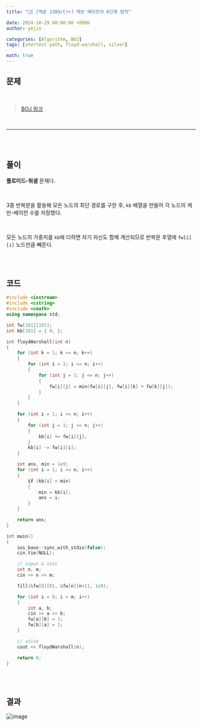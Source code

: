 ```yaml
---
title: "🩶I [백준 1389/C++] 케빈 베이컨의 6단계 법칙"

date: 2024-10-29 00:00:00 +0900
author: yejin

categories: [Algorithm, BOJ]
tags: [shortest path, floyd-warshall, silver]

math: true
---
```


## 문제

<br>

> [BOJ 링크](https://www.acmicpc.net/problem/1389)


<br>

---


<br><br>


## 풀이

**플로이드-워셜** 문제다.


<br>

3중 반복문을 활용해 모든 노드의 최단 경로를 구한 후, `kb` 배열을 만들어 각 노드의 케빈-베이컨 수를 저장했다.

<br>

모든 노드의 가중치를 `kb`에 더하면 자기 자신도 함께 계산되므로 반복문 후열에 `fw[i][i]` 노드만큼 빼준다.

<br><br>


## 코드


```c++
#include <iostream>
#include <cstring>
#include <cmath>
using namespace std;

int fw[101][101];
int kb[101] = { 0, };

int floydWarshall(int n)
{
	for (int k = 1; k <= n; k++)
	{
		for (int i = 1; i <= n; i++)
		{
			for (int j = 1; j <= n; j++)
			{
				fw[i][j] = min(fw[i][j], fw[i][k] + fw[k][j]);
			}
		}
	}

	for (int i = 1; i <= n; i++)
	{
		for (int j = 1; j <= n; j++)
		{
			kb[i] += fw[i][j];
		}
		kb[i] -= fw[i][i];
	}

	int ans, min = 1e9;
	for (int i = 1; i <= n; i++)
	{
		if (kb[i] < min)
		{
			min = kb[i];
			ans = i;
		}
	}

	return ans;
}

int main()
{
	ios_base::sync_with_stdio(false);
	cin.tie(NULL);

	// input & init
	int n, m;
	cin >> n >> m;

	fill(&fw[0][0], &fw[n][n+1], 1e9);

	for (int i = 0; i < m; i++)
	{
		int a, b;
		cin >> a >> b;
		fw[a][b] = 1;
		fw[b][a] = 1;
	}

	// solve
	cout << floydWarshall(n);

	return 0;
}
```

<br><br>


## 결과

![image](https://github.com/user-attachments/assets/583fdbb5-0b95-449f-8209-51190f7c0f1b)
